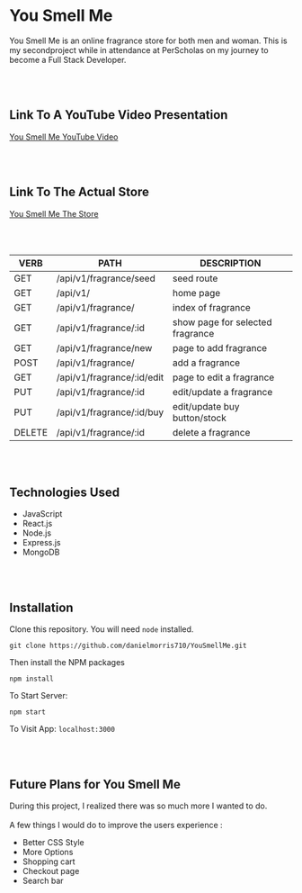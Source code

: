 # You Smell Me 
You Smell Me is an online fragrance store for both men and woman. This is my secondproject while in attendance at PerScholas on my journey to become a Full Stack Developer.

<br>
<br>

## Link To A YouTube Video Presentation
[You Smell Me YouTube Video](https://www.youtube.com/watch?v=HZgQO1bpoh8)

<br>
<br>

## Link To The Actual Store 
[You Smell Me The Store](https://you-smell-me.herokuapp.com/)

<br>
<br>


   VERB 		 | 		  PATH 		 |  	 DESCRIPTION
------------ | ------------- | -------------------
GET | /api/v1/fragrance/seed | seed route
GET | /api/v1/| home page
GET | /api/v1/fragrance/ | index of fragrance |
GET | /api/v1/fragrance/:id | show page for selected fragrance |
GET | /api/v1/fragrance/new | page to add fragrance |
POST | /api/v1/fragrance/ | add a fragrance |
GET | /api/v1/fragrance/:id/edit | page to edit a fragrance |
PUT | /api/v1/fragrance/:id | edit/update a fragrance |
PUT | /api/v1/fragrance/:id/buy | edit/update buy button/stock |
DELETE | /api/v1/fragrance/:id | delete a fragrance |

<br>
<br>

## Technologies Used 
- JavaScript
- React.js
- Node.js
- Express.js
- MongoDB

<br>
<br>

## Installation

Clone this repository. You will need `node` installed.
```
git clone https://github.com/danielmorris710/YouSmellMe.git
```
Then install the NPM packages
```
npm install
```
To Start Server:
```
npm start
```
To Visit App: 
`localhost:3000`

<br>
<br>

## Future Plans for You Smell Me
During this project, I realized there was so much more I wanted to do. 
<br>
<br>
A few things I would do to improve the users experience :
- Better CSS Style 
- More Options
- Shopping cart
- Checkout page 
- Search bar
